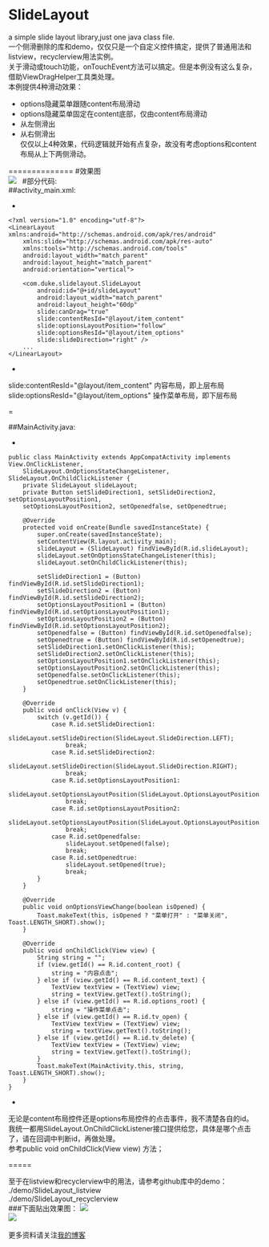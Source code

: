 # SlideLayout
a simple slide layout library,just one java class file.  
一个侧滑删除的库和demo，仅仅只是一个自定义控件搞定，提供了普通用法和listview，recyclerview用法实例。  
关于滑动或touch功能，onTouchEvent方法可以搞定。但是本例没有这么复杂，借助ViewDragHelper工具类处理。  
本例提供4种滑动效果：  
* options隐藏菜单跟随content布局滑动  
* options隐藏菜单固定在content底部，仅由content布局滑动  
* 从左侧滑出  
* 从右侧滑出  
仅仅以上4种效果，代码逻辑就开始有点复杂，故没有考虑options和content布局从上下两侧滑动。  

==============
#效果图  
![](https://github.com/mengzhinan/SlideLayout/blob/master/demo.gif)  
#部分代码:  
##activity_main.xml:

-

    <?xml version="1.0" encoding="utf-8"?>
    <LinearLayout xmlns:android="http://schemas.android.com/apk/res/android"
        xmlns:slide="http://schemas.android.com/apk/res-auto"
        xmlns:tools="http://schemas.android.com/tools"
        android:layout_width="match_parent"
        android:layout_height="match_parent"
        android:orientation="vertical">
    
        <com.duke.slidelayout.SlideLayout
            android:id="@+id/slideLayout"
            android:layout_width="match_parent"
            android:layout_height="60dp"
            slide:canDrag="true"
            slide:contentResId="@layout/item_content"
            slide:optionsLayoutPosition="follow"
            slide:optionsResId="@layout/item_options"
            slide:slideDirection="right" />
        ...
    </LinearLayout>

-

slide:contentResId="@layout/item_content" 内容布局，即上层布局  
slide:optionsResId="@layout/item_options" 操作菜单布局，即下层布局

=

##MainActivity.java:  

-

    public class MainActivity extends AppCompatActivity implements View.OnClickListener,
        SlideLayout.OnOptionsStateChangeListener, SlideLayout.OnChildClickListener {  
        private SlideLayout slideLayout;  
        private Button setSlideDirection1, setSlideDirection2, setOptionsLayoutPosition1,  
        setOptionsLayoutPosition2, setOpenedfalse, setOpenedtrue;  
    
        @Override
        protected void onCreate(Bundle savedInstanceState) {
            super.onCreate(savedInstanceState);
            setContentView(R.layout.activity_main);
            slideLayout = (SlideLayout) findViewById(R.id.slideLayout);
            slideLayout.setOnOptionsStateChangeListener(this);
            slideLayout.setOnChildClickListener(this);
    
            setSlideDirection1 = (Button) findViewById(R.id.setSlideDirection1);
            setSlideDirection2 = (Button) findViewById(R.id.setSlideDirection2);
            setOptionsLayoutPosition1 = (Button) findViewById(R.id.setOptionsLayoutPosition1);
            setOptionsLayoutPosition2 = (Button) findViewById(R.id.setOptionsLayoutPosition2);
            setOpenedfalse = (Button) findViewById(R.id.setOpenedfalse);
            setOpenedtrue = (Button) findViewById(R.id.setOpenedtrue);
            setSlideDirection1.setOnClickListener(this);
            setSlideDirection2.setOnClickListener(this);
            setOptionsLayoutPosition1.setOnClickListener(this);
            setOptionsLayoutPosition2.setOnClickListener(this);
            setOpenedfalse.setOnClickListener(this);
            setOpenedtrue.setOnClickListener(this);
        }
    
        @Override
        public void onClick(View v) {
            switch (v.getId()) {
                case R.id.setSlideDirection1:
                    slideLayout.setSlideDirection(SlideLayout.SlideDirection.LEFT);
                    break;
                case R.id.setSlideDirection2:
                    slideLayout.setSlideDirection(SlideLayout.SlideDirection.RIGHT);
                    break;
                case R.id.setOptionsLayoutPosition1:
                    slideLayout.setOptionsLayoutPosition(SlideLayout.OptionsLayoutPosition.FIXED);
                    break;
                case R.id.setOptionsLayoutPosition2:
                    slideLayout.setOptionsLayoutPosition(SlideLayout.OptionsLayoutPosition.FOLLOW);
                    break;
                case R.id.setOpenedfalse:
                    slideLayout.setOpened(false);
                    break;
                case R.id.setOpenedtrue:
                    slideLayout.setOpened(true);
                    break;
            }
        }
    
        @Override
        public void onOptionsViewChange(boolean isOpened) {
            Toast.makeText(this, isOpened ? "菜单打开" : "菜单关闭", Toast.LENGTH_SHORT).show();
        }
    
        @Override
        public void onChildClick(View view) {
            String string = "";
            if (view.getId() == R.id.content_root) {
                string = "内容点击";
            } else if (view.getId() == R.id.content_text) {
                TextView textView = (TextView) view;
                string = textView.getText().toString();
            } else if (view.getId() == R.id.options_root) {
                string = "操作菜单点击";
            } else if (view.getId() == R.id.tv_open) {
                TextView textView = (TextView) view;
                string = textView.getText().toString();
            } else if (view.getId() == R.id.tv_delete) {
                TextView textView = (TextView) view;
                string = textView.getText().toString();
            }
            Toast.makeText(MainActivity.this, string, Toast.LENGTH_SHORT).show();
        }
    }
    
-

无论是content布局控件还是options布局控件的点击事件，我不清楚各自的id。  
我统一都用SlideLayout.OnChildClickListener接口提供给您，具体是哪个点击了，请在回调中判断id，再做处理。  
参考public void onChildClick(View view) 方法；

=====

至于在listview和recyclerview中的用法，请参考github库中的demo：  
./demo/SlideLayout_listview  
./demo/SlideLayout_recyclerview  
###下面贴出效果图：
![](https://github.com/mengzhinan/SlideLayout/blob/master/listview.gif)    
![](https://github.com/mengzhinan/SlideLayout/blob/master/recyclerview.gif)    


更多资料请关注[我的博客](http://blog.csdn.net/fesdgasdgasdg?viewmode=contents)


